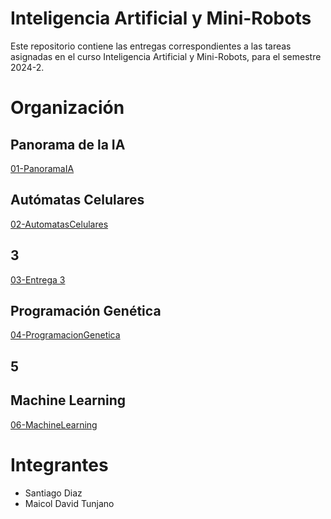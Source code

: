 # Inteligencia Artificial y Mini-Robots
Este repositorio contiene las entregas correspondientes a las tareas asignadas en el curso Inteligencia Artificial y Mini-Robots, para el semestre 2024-2.

# Organización
## Panorama de la IA
[01-PanoramaIA](https://github.com/Santi-DG/IAMiniRobots-20242/tree/main/01-PanoramaIA)
## Autómatas Celulares
[02-AutomatasCelulares](https://github.com/Santi-DG/IAMiniRobots-20242/tree/main/02-AutómatasCelulares)
## 3
[03-Entrega 3]()
## Programación Genética
[04-ProgramacionGenetica](https://github.com/Santi-DG/IAMiniRobots-20242/tree/main/04-ProgramacionGenetica)
## 5
## Machine Learning 
[06-MachineLearning](https://github.com/Santi-DG/IAMiniRobots-20242/tree/main/06-MachineLearning)

# Integrantes
- Santiago Diaz
- Maicol David Tunjano
